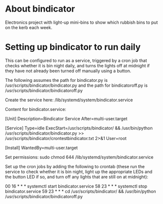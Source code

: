 # About bindicator

Electronics project with light-up mini-bins to show which rubbish bins to put on the kerb each week.

# Setting up bindicator to run daily

This can be configured to run as a service, triggered by a cron job that checks whether it is bin night daily, and turns the lights off at midnight if they have not already been turned off manually using a button.

The following assumes the path for bindicator.py is /usr/scripts/bindicator/bindicator.py and the path for bindicatoroff.py is /usr/scripts/bindicator/bindicatoroff.py

Create the service here: /lib/systemd/system/bindicator.service

Content for bindicator.service:

[Unit]
Description=Bindicator Service
After=multi-user.target

[Service]
Type=idle
ExecStart=/usr/scripts/bindicator/ && /usr/bin/python /usr/scripts/bindicator/bindicator.py  >> /usr/scripts/bindicator/crontestbindicator.txt  2>&1
User=root

[Install]
WantedBy=multi-user.target

Set permissions:
sudo chmod 644 /lib/systemd/system/bindicator.service

Set up the cron jobs by adding the following to crontab (these run the service to check whether it is bin night, light up the appropriate LEDs and the button LED if so, and turn off any lights that are still on at midnight):

00 16 * * * systemctl start bindicator.service
58 23 * * * systemctl stop bindicator.service
59 23 * * * cd /usr/scripts/bindicator/ && /usr/bin/python /usr/scripts/bindicator/bindicatoroff.py